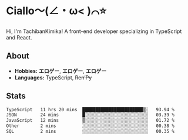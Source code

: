 # Ciallo～(∠・ω< )⌒⭐️

Hi, I'm TachibanKimika! A front-end developer specializing in TypeScript and React.

## About
- **Hobbies:** **エロゲー**, **エロゲー**, **エロゲー**
- **Languages:** TypeScript, ~~Ren’Py~~

## Stats
<!--START_SECTION:waka-->

```txt
TypeScript   11 hrs 20 mins  ███████████████████████▒░   93.94 %
JSON         24 mins         █░░░░░░░░░░░░░░░░░░░░░░░░   03.39 %
JavaScript   12 mins         ▒░░░░░░░░░░░░░░░░░░░░░░░░   01.72 %
Other        2 mins          ░░░░░░░░░░░░░░░░░░░░░░░░░   00.38 %
SQL          2 mins          ░░░░░░░░░░░░░░░░░░░░░░░░░   00.35 %
```

<!--END_SECTION:waka-->

<!-- ![Metrics](https://metrics.lecoq.io/TachibanaKimika?template=classic&base.activity=0&base.community=0&base.repositories=0&languages=1&isocalendar=1&isocalendar.duration=half-year&languages.limit=8&languages.sections=most-used&languages.colors=github&languages.threshold=0%25&languages.indepth=false&languages.recent.load=300&languages.recent.days=14&config.timezone=Asia%2FShanghai)
 -->
